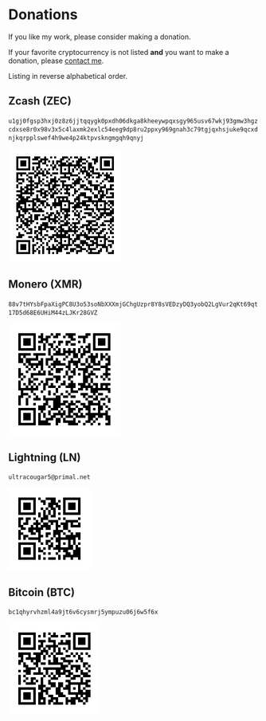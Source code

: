 # Donations

If you like my work, please consider making a donation.

If your favorite cryptocurrency is not listed **and** you want to make a
donation, please [contact me](/#contact).

Listing in reverse alphabetical order.

## Zcash (ZEC)

`u1gj0fgsp3hxj0z8z6jjtqqygk0pxdh06dkga8kheeywpqxsgy965usv67wkj93gmw3hgzcdxse8r0x98v3x5c4laxmk2exlc54eeg9dp8ru2ppxy969gnah3c79tgjqxhsjuke9qcxdnjkqrpplswef4h9we4p24ktpvskngmgqh9qnyj`

![QR code](/img/zcash.png)

## Monero (XMR)

`88v7tHYsbFpaXigPC8U3o53soNbXXXmjGChgUzpr8Y8sVEDzyDQ3yobQ2LgVur2qKt69qt17D5d68E6UHiM44zLJKr28GVZ`

![QR code](/img/monero.png)

## Lightning (LN)

`ultracougar5@primal.net`

![QR code](/img/lightning.png)

## Bitcoin (BTC)

`bc1qhyrvhzml4a9jt6v6cysmrj5ympuzu06j6w5f6x`

![QR code](/img/bitcoin.png)
